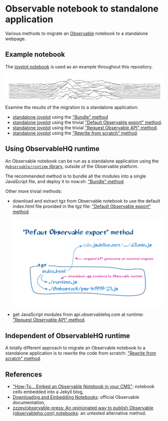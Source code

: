 # Observable notebook to standalone application

Various methods to migrate an [Observable](https://observablehq.com) notebook to
a standalone webpage.

## Example notebook

The [joyplot notebook](https://observablehq.com/@mbostock/psr-b1919-21) is used
as an example throughout this repository.

[![Screenshot of a joyplot notebook](./assets/joyplot.png)](https://observablehq.com/@mbostock/psr-b1919-21)

Examine the results of the migration to a standalone application:

- [standalone joyplot](https://joyplot-8a5ibi1av.now.sh/) using the
  ["Bundle" method](./bundle_js_and_deploy)
- [standalone joyplot](https://joyplot-10jbhd7e8.now.sh/) using the trivial
  ["Default Observable export" method](./rewrite_from_scratch).
- [standalone joyplot](https://joyplot-96iun3ktp.now.sh/) using the trivial
  ["Request Observable API" method](./rewrite_from_scratch).
- [standalone joyplot](https://joyplot-p9qmx1pf3.now.sh/) using the
  ["Rewrite from scratch" method](./rewrite_from_scratch).

## Using ObservableHQ runtime

An Observable notebook can be run as a standalone application using the
[`@observable/runtime` library](https://github.com/observablehq/runtime),
outside of the Observable platform.

The recommended method is to bundle all the modules into a single JavaScript
file, and deploy it to now.sh: ["Bundle" method](./bundle_js_and_deploy).

Other more trivial methods:

- download and extract tgz from Observable notebook to use the default
  index.html file provided in the tgz file:
  ["Default Observable export" method](./rewrite_from_scratch)

  [![Diagram for the "Default Observable export" method](./assets/default_observable_export_method.png)](./rewrite_from_scratch)

- get JavaScript modules from api.observablehq.com at runtime:
  ["Request Observable API" method](./rewrite_from_scratch).

## Independent of ObservableHQ runtime

A totally different approach to migrate an Observable notebook to a standalone
application is to rewrite the code from scratch:
["Rewrite from scratch" method](./rewrite_from_scratch).

## References

- ["How-To… Embed an Observable Notebook in your CMS"](https://visionscarto.net/observable-jekyll/):
  notebook cells embedded into a Jekyll blog,
- [Downloading and Embedding Notebooks](https://observablehq.com/@observablehq/downloading-and-embedding-notebooks):
  official Observable documentation,
- [zzzev/observable-press: An opinionated way to publish Observable (observablehq.com) notebooks](https://github.com/zzzev/observable-press):
  an untested alternative method.
